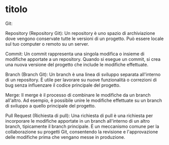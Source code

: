 # titolo
Git:

Repository (Repository Git): Un repository è uno spazio di archiviazione dove vengono conservate tutte le versioni di un progetto. Può essere locale sul tuo computer o remoto su un server.

Commit: Un commit rappresenta una singola modifica o insieme di modifiche apportate a un repository. Quando si esegue un commit, si crea una nuova versione del progetto che include le modifiche effettuate.

Branch (Branch Git): Un branch è una linea di sviluppo separata all'interno di un repository. È utile per lavorare su nuove funzionalità o correzioni di bug senza influenzare il codice principale del progetto.

Merge: Il merge è il processo di combinare le modifiche da un branch all'altro. Ad esempio, è possibile unire le modifiche effettuate su un branch di sviluppo a quello principale del progetto.

Pull Request (Richiesta di pull): Una richiesta di pull è una richiesta per incorporare le modifiche apportate in un branch all'interno di un altro branch, tipicamente il branch principale. È un meccanismo comune per la collaborazione su progetti Git, consentendo la revisione e l'approvazione delle modifiche prima che vengano messe in produzione.